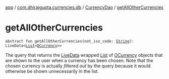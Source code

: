 [app](../../index.md) / [com.dhirajgupta.currencies.db](../index.md) / [CurrencyDao](index.md) / [getAllOtherCurrencies](./get-all-other-currencies.md)

# getAllOtherCurrencies

`abstract fun getAllOtherCurrencies(not_iso_code: `[`String`](https://kotlinlang.org/api/latest/jvm/stdlib/kotlin/-string/index.html)`): LiveData<`[`List`](https://kotlinlang.org/api/latest/jvm/stdlib/kotlin.collections/-list/index.html)`<`[`OCurrency`](../../com.dhirajgupta.currencies.model/-o-currency/index.md)`>>`

The query that returns the [LiveData](#) wrapped [List](https://kotlinlang.org/api/latest/jvm/stdlib/kotlin.collections/-list/index.html) of [OCurrency](../../com.dhirajgupta.currencies.model/-o-currency/index.md) objects that are shown to the user
when a currency has been chosen. Note that the chosen currency is actually *filtered out* by the query
because it would otherwise be shown unnecessarily in the list.

